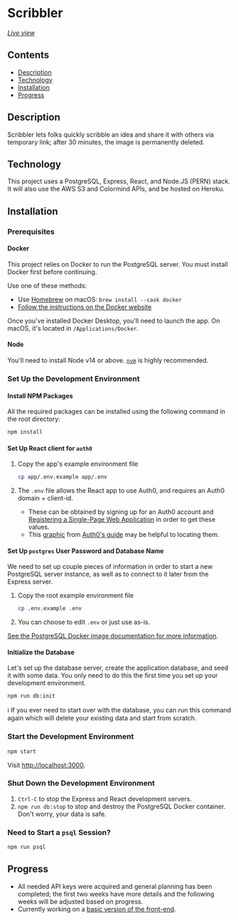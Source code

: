 # Scribbler

*[Live view](https://scribblering.herokuapp.com/)*

## Contents

  - [Description](#description)
  - [Technology](#technology)
  - [Installation](#installation)
  - [Progress](#progress)


## Description

Scribbler lets folks quickly scribble an idea and share it with others via temporary link; after 30 minutes, the image is permanently deleted.

## Technology
This project uses a PostgreSQL, Express, React, and Node.JS (PERN) stack. It will also use the AWS S3 and Colormind APIs, and be hosted on Heroku.

## Installation
 
### Prerequisites

#### Docker

This project relies on Docker to run the PostgreSQL server. You must install
Docker first before continuing.

Use one of these methods:

- Use [Homebrew](https://docs.brew.sh/Installation) on macOS: `brew install --cask docker`
- [Follow the instructions on the Docker website](https://www.docker.com/)

Once you've installed Docker Desktop, you'll need to launch the app. On macOS, it's located in `/Applications/Docker`.

#### Node

You'll need to install Node v14 or above. [`nvm`](https://github.com/nvm-sh/nvm) is highly recommended.

### Set Up the Development Environment

#### Install NPM Packages

All the required packages can be installed using the following command in the root directory:
```sh
npm install
```

#### Set Up React client for `auth0`

1. Copy the app's example environment file

   ```sh
   cp app/.env.example app/.env
   ```

2. The `.env` file allows the React app to use Auth0, and requires an Auth0 domain + client-id.
   - These can be obtained by signing up for an Auth0 account and [Registering a Single-Page Web Application](https://auth0.com/docs/get-started) in order to get these values.
   - This [graphic](https://images.ctfassets.net/23aumh6u8s0i/1DyyZTcfbJHw577T6K2KZk/a8cabcec991c9ed33910a23836e53b76/auth0-application-settings) from [Auth0's guide](https://auth0.com/blog/complete-guide-to-react-user-authentication/#Connect-React-with-Auth0) may be helpful to locating them. 

#### Set Up `postgres` User Password and Database Name

We need to set up couple pieces of information in order to start a new
PostgreSQL server instance, as well as to connect to it later from the Express
server.

1. Copy the root example environment file

   ```sh
   cp .env.example .env
   ```

2. You can choose to edit `.env` or just use as-is.

[See the PostgreSQL Docker image documentation for more information](https://hub.docker.com/_/postgres).

#### Initialize the Database

Let's set up the database server, create the application database, and seed it
with some data. You only need to do this the first time you set up your
development environment.

```sh
npm run db:init
```

ℹ️ If you ever need to start over with the database, you can run this command
again which will delete your existing data and start from scratch.

### Start the Development Environment

```sh
npm start
```

Visit <http://localhost:3000>.

### Shut Down the Development Environment

1. `Ctrl-C` to stop the Express and React development servers.
1. `npm run db:stop` to stop and destroy the PostgreSQL Docker container. Don't
   worry, your data is safe.

### Need to Start a `psql` Session?

```sh
npm run psql
```

## Progress

- All needed API keys were acquired and general planning has been completed; the first two weeks have more details and the following weeks will be adjusted based on progress.
- Currently working on a [basic version of the front-end](https://github.com/carbonsoda/scribbler/tree/frontend-v1). 
